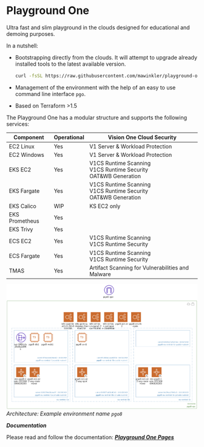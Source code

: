# Playground One

Ultra fast and slim playground in the clouds designed for educational and demoing purposes.

In a nutshell:

- Bootstrapping directly from the clouds. It will attempt to upgrade already installed tools to the latest available version.  

  ```sh
  curl -fsSL https://raw.githubusercontent.com/mawinkler/playground-one/main/bin/pgo | bash && exit
  ```

- Management of the environment with the help of an easy to use command line interface `pgo`.
- Based on Terraform >1.5

The Playground One has a modular structure and supports the following services:

Component     | Operational | Vision One Cloud Security
------------- | ----------- | ----------------------------------------------------------------
EC2 Linux     | Yes         | V1 Server & Workload Protection
EC2 Windows   | Yes         | V1 Server & Workload Protection
EKS EC2       | Yes         | V1CS Runtime Scanning<br>V1CS Runtime Security<br>OAT&WB Generation
EKS Fargate   | Yes         | V1CS Runtime Scanning<br>V1CS Runtime Security<br>OAT&WB Generation
EKS Calico    | WIP         | KS EC2 only
EKS Prometheus| Yes         | 
EKS Trivy     | Yes         | 
ECS EC2       | Yes         | V1CS Runtime Scanning<br>V1CS Runtime Security
ECS Fargate   | Yes         | V1CS Runtime Scanning<br>V1CS Runtime Security
TMAS          | Yes         | Artifact Scanning for Vulnerabilities and Malware

![alt text](docs/how-it-works/images/architecture.png "Architecture diagram")
*Architecture: Example environment name `pgo8`*

***Documentation***

Please read and follow the documentation: ***[Playground One Pages](https://mawinkler.github.io/playground-one-pages/)***
